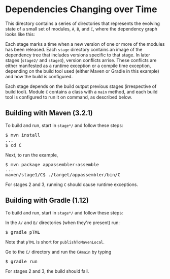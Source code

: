# Dependencies Changing over Time

This directory contains a series of directories that represents the evolving
state of a small set of modules, `A`, `B`, and `C`, where the dependency graph
looks like this:

Each stage marks a time when a new version of one or more of the modules has 
been released. Each `stage` directory contains an image of the dependency tree
that includes versions specific to that stage. In later stages (`stage2/` and
`stage3`), version conflicts arrise. These conflicts are either manifested as a
runtime exception or a compile time exception, depending on the build tool used
(either Maven or Gradle in this example) and how the build is configured.

Each stage depends on the build output previous stages (irrespective of build 
tool). Module `C` contains a class with a `main` method, and each build tool is
configured to run it on command, as described below.

## Building with Maven (3.2.1)

To build and run, start in `stage*/` and follow these steps:

<pre>$ mvn install
...
$ cd C</pre>
Next, to run the example,

<pre>$ mvn package appassembler:assemble
...
maven/stage1/C$ ./target/appassembler/bin/C</pre>

For stages 2 and 3, running `C` should cause runtime exceptions.

## Building with Gradle (1.12)

To build and run, start in `stage*/` and follow these steps:

In the `A/` and `B/` directories (when they're present) run:
<pre>$ gradle pTML</pre>
Note that `pTML` is short for `publishToMavenLocal`.

Go to the `C/` directory and run the `C#main` by typing
<pre>$ gradle run</pre>

For stages 2 and 3, the build should fail.
